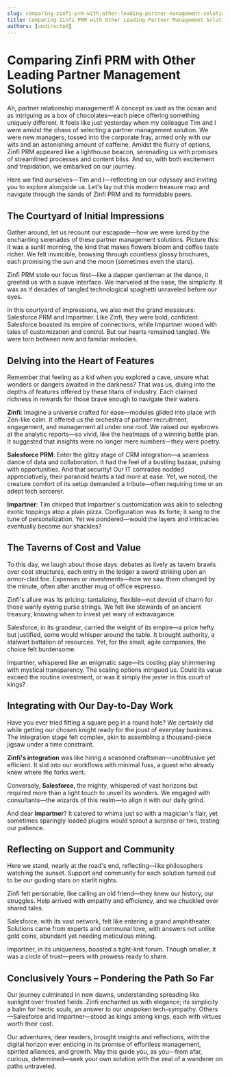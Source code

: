 ```yaml
---
slug: comparing-zinfi-prm-with-other-leading-partner-management-solutions
title: Comparing Zinfi PRM with Other Leading Partner Management Solutions
authors: [undirected]
---
```



# Comparing Zinfi PRM with Other Leading Partner Management Solutions

Ah, partner relationship management! A concept as vast as the ocean and as intriguing as a box of chocolates—each piece offering something uniquely different. It feels like just yesterday when my colleague Tim and I were amidst the chaos of selecting a partner management solution. We were new managers, tossed into the corporate fray, armed only with our wits and an astonishing amount of caffeine. Amidst the flurry of options, Zinfi PRM appeared like a lighthouse beacon, serenading us with promises of streamlined processes and content bliss. And so, with both excitement and trepidation, we embarked on our journey. 

Here we find ourselves—Tim and I—reflecting on our odyssey and inviting you to explore alongside us. Let's lay out this modern treasure map and navigate through the sands of Zinfi PRM and its formidable peers.

## The Courtyard of Initial Impressions

Gather around, let us recount our escapade—how we were lured by the enchanting serenades of these partner management solutions. Picture this: it was a sunlit morning, the kind that makes flowers bloom and coffee taste richer. We felt invincible, browsing through countless glossy brochures, each promising the sun and the moon (sometimes even the stars).

Zinfi PRM stole our focus first—like a dapper gentleman at the dance, it greeted us with a suave interface. We marveled at the ease, the simplicity. It was as if decades of tangled technological spaghetti unraveled before our eyes. 

In this courtyard of impressions, we also met the grand messieurs: Salesforce PRM and Impartner. Like Zinfi, they were bold, confident. Salesforce boasted its empire of connections, while Impartner wooed with tales of customization and control. But our hearts remained tangled. We were torn between new and familiar melodies.

## Delving into the Heart of Features

Remember that feeling as a kid when you explored a cave, unsure what wonders or dangers awaited in the darkness? That was us, diving into the depths of features offered by these titans of industry. Each claimed richness in rewards for those brave enough to navigate their waters. 

**Zinfi**: Imagine a universe crafted for ease—modules glided into place with Zen-like calm. It offered us the orchestra of partner recruitment, engagement, and management all under one roof. We raised our eyebrows at the analytic reports—so vivid, like the heatmaps of a winning battle plan. It suggested that insights were no longer mere numbers—they were poetry. 

**Salesforce PRM**: Enter the glitzy stage of CRM integration—a seamless dance of data and collaboration. It had the feel of a bustling bazaar, pulsing with opportunities. And that security! Our IT comrades nodded appreciatively, their paranoid hearts a tad more at ease. Yet, we noted, the creature comfort of its setup demanded a tribute—often requiring time or an adept tech sorcerer.

**Impartner**: Tim chirped that Impartner's customization was akin to selecting exotic toppings atop a plain pizza. Configuration was its forte; it sang to the tune of personalization. Yet we pondered—would the layers and intricacies eventually become our shackles?

## The Taverns of Cost and Value

To this day, we laugh about those days: debates as lively as tavern brawls over cost structures, each entry in the ledger a sword striking upon an armor-clad foe. Expenses or investments—how we saw them changed by the minute, often after another mug of office espresso. 

Zinfi's allure was its pricing: tantalizing, flexible—not devoid of charm for those warily eyeing purse strings. We felt like stewards of an ancient treasury, knowing when to invest yet wary of extravagance.

Salesforce, in its grandeur, carried the weight of its empire—a price hefty but justified, some would whisper around the table. It brought authority, a stalwart battalion of resources. Yet, for the small, agile companies, the choice felt burdensome.

Impartner, whispered like an enigmatic sage—its costing play shimmering with mystical transparency. The scaling options intrigued us. Could its value exceed the routine investment, or was it simply the jester in this court of kings?

## Integrating with Our Day-to-Day Work

Have you ever tried fitting a square peg in a round hole? We certainly did while getting our chosen knight ready for the joust of everyday business. The integration stage felt complex, akin to assembling a thousand-piece jigsaw under a time constraint.

**Zinfi's integration** was like hiring a seasoned craftsman—unobtrusive yet efficient. It slid into our workflows with minimal fuss, a guest who already knew where the forks went. 

Conversely, **Salesforce**, the mighty, whispered of vast horizons but required more than a light touch to unveil its wonders. We engaged with consultants—the wizards of this realm—to align it with our daily grind.

And dear **Impartner**? It catered to whims just so with a magician's flair, yet sometimes sparingly loaded plugins would sprout a surprise or two, testing our patience.

## Reflecting on Support and Community

Here we stand, nearly at the road's end, reflecting—like philosophers watching the sunset. Support and community for each solution turned out to be our guiding stars on starlit nights.

Zinfi felt personable, like calling an old friend—they knew our history, our struggles. Help arrived with empathy and efficiency, and we chuckled over shared tales.

Salesforce, with its vast network, felt like entering a grand amphitheater. Solutions came from experts and communal love, with answers not unlike gold coins, abundant yet needing meticulous mining.

Impartner, in its uniqueness, boasted a tight-knit forum. Though smaller, it was a circle of trust—peers with prowess ready to share.

## Conclusively Yours – Pondering the Path So Far

Our journey culminated in new dawns, understanding spreading like sunlight over frosted fields. Zinfi enchanted us with elegance; its simplicity a balm for hectic souls, an answer to our unspoken tech-sympathy. Others—Salesforce and Impartner—stood as kings among kings, each with virtues worth their cost.

Our adventures, dear readers, brought insights and reflections, with the digital horizon ever enticing in its promise of effortless management, spirited alliances, and growth. May this guide you, as you—from afar, curious, determined—seek your own solution with the zeal of a wanderer on paths untraveled.